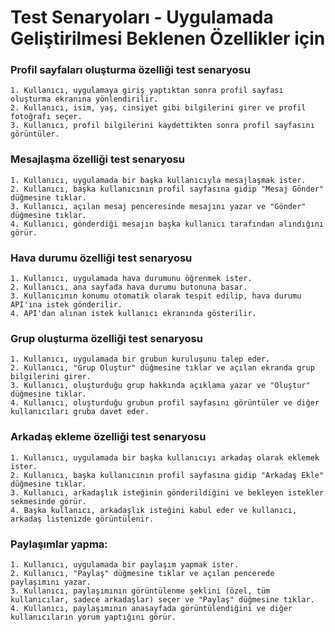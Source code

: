 # Test Senaryoları - Uygulamada Geliştirilmesi Beklenen Özellikler için
  
### Profil sayfaları oluşturma özelliği test senaryosu

    1. Kullanıcı, uygulamaya giriş yaptıktan sonra profil sayfası oluşturma ekranına yönlendirilir.
    2. Kullanıcı, isim, yaş, cinsiyet gibi bilgilerini girer ve profil fotoğrafı seçer.
    3. Kullanıcı, profil bilgilerini kaydettikten sonra profil sayfasını görüntüler.

### Mesajlaşma özelliği test senaryosu

    1. Kullanıcı, uygulamada bir başka kullanıcıyla mesajlaşmak ister.
    2. Kullanıcı, başka kullanıcının profil sayfasına gidip "Mesaj Gönder" düğmesine tıklar.
    3. Kullanıcı, açılan mesaj penceresinde mesajını yazar ve "Gönder" düğmesine tıklar.
    4. Kullanıcı, gönderdiği mesajın başka kullanıcı tarafından alındığını görür.

### Hava durumu özelliği test senaryosu

    1. Kullanıcı, uygulamada hava durumunu öğrenmek ister.
    2. Kullanıcı, ana sayfada hava durumu butonuna basar.
    3. Kullanıcının konumu otomatik olarak tespit edilip, hava durumu API'ına istek gönderilir.
    4. API'dan alınan istek kullanıcı ekranında gösterilir.

### Grup oluşturma özelliği test senaryosu

    1. Kullanıcı, uygulamada bir grubun kuruluşunu talep eder.
    2. Kullanıcı, "Grup Oluştur" düğmesine tıklar ve açılan ekranda grup bilgilerini girer.
    3. Kullanıcı, oluşturduğu grup hakkında açıklama yazar ve "Oluştur" düğmesine tıklar.
    4. Kullanıcı, oluşturduğu grubun profil sayfasını görüntüler ve diğer kullanıcıları gruba davet eder.

### Arkadaş ekleme özelliği test senaryosu

    1. Kullanıcı, uygulamada bir başka kullanıcıyı arkadaş olarak eklemek ister.
    2. Kullanıcı, başka kullanıcının profil sayfasına gidip "Arkadaş Ekle" düğmesine tıklar.
    3. Kullanıcı, arkadaşlık isteğinin gönderildiğini ve bekleyen istekler sekmesinde görür.
    4. Başka kullanıcı, arkadaşlık isteğini kabul eder ve kullanıcı, arkadaş listenizde görüntülenir.

### Paylaşımlar yapma:

    1. Kullanıcı, uygulamada bir paylaşım yapmak ister.
    2. Kullanıcı, "Paylaş" düğmesine tıklar ve açılan pencerede paylaşımını yazar.
    3. Kullanıcı, paylaşımının görüntülenme şeklini (özel, tüm kullanıcılar, sadece arkadaşlar) seçer ve "Paylaş" düğmesine tıklar.
    4. Kullanıcı, paylaşımının anasayfada görüntülendiğini ve diğer kullanıcıların yorum yaptığını görür.